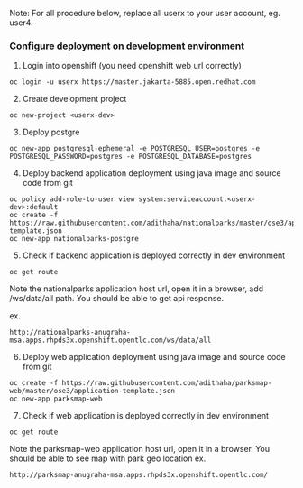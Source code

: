 
Note: For all procedure below, replace all userx to your user account, eg. user4.

### Configure deployment on development environment

1. Login into openshift (you need openshift web url correctly)
```
oc login -u userx https://master.jakarta-5885.open.redhat.com
```
2. Create development project
```
oc new-project <userx-dev>
```
3. Deploy postgre
```
oc new-app postgresql-ephemeral -e POSTGRESQL_USER=postgres -e POSTGRESQL_PASSWORD=postgres -e POSTGRESQL_DATABASE=postgres
```

4. Deploy backend application deployment using java image and source code from git
```
oc policy add-role-to-user view system:serviceaccount:<userx-dev>:default
oc create -f https://raw.githubusercontent.com/adithaha/nationalparks/master/ose3/application-template.json
oc new-app nationalparks-postgre
```
5. Check if backend application is deployed correctly in dev environment
```
oc get route
```
Note the nationalparks application host url, open it in a browser, add /ws/data/all path. You should be able to get api response.

ex.
```
http://nationalparks-anugraha-msa.apps.rhpds3x.openshift.opentlc.com/ws/data/all
```
6. Deploy web application deployment using java image and source code from git
```
oc create -f https://raw.githubusercontent.com/adithaha/parksmap-web/master/ose3/application-template.json
oc new-app parksmap-web
```
7. Check if web application is deployed correctly in dev environment
```
oc get route
```
Note the parksmap-web application host url, open it in a browser. You should be able to see map with park geo location
ex.
```
http://parksmap-anugraha-msa.apps.rhpds3x.openshift.opentlc.com/
```
